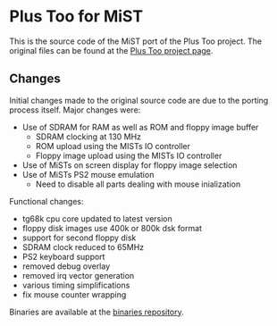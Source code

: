 Plus Too for MiST
=================

This is the source code of the MiST port of the Plus Too project. The
original files can be found at the [Plus Too project page](http://www.bigmessowires.com/2012/12/15/plus-too-files/).

Changes
-------

Initial changes made to the original source code are due to the porting process
itself. Major changes were:

- Use of SDRAM for RAM as well as ROM and floppy image buffer
  - SDRAM clocking at 130 MHz
  - ROM upload using the MISTs IO controller
  - Floppy image upload using the MISTs IO controller
- Use of MiSTs on screen display for floppy image selection
- Use of MiSTs PS2 mouse emulation
  - Need to disable all parts dealing with mouse inialization

Functional changes:

- tg68k cpu core updated to latest version
- floppy disk images use 400k or 800k dsk format
- support for second floppy disk
- SDRAM clock reduced to 65MHz
- PS2 keyboard support
- removed debug overlay
- removed irq vector generation
- various timing simplifications
- fix mouse counter wrapping

Binaries are available at the [binaries repository](https://github.com/mist-devel/mist-binaries/tree/master/cores/plus_too).
